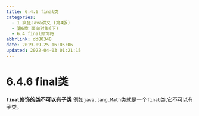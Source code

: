 ```yaml
---
title: 6.4.6 final类
categories: 
  - 1 疯狂Java讲义 (第4版)
  - 第6章 面向对象(下)
  - 6.4 final修饰符
abbrlink: dd80348
date: 2019-09-25 16:05:06
updated: 2022-04-03 01:21:15
---
```

# 6.4.6 final类 #
**`final`修饰的类不可以有子类**
例如`java.lang.Math`类就是一个`final`类,它不可以有子类。

